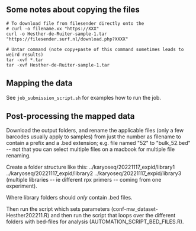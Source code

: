 



## Some notes about copying the files

```
# To download file from filesender directly onto the 
# curl -o filename.xx "https://XXX"
curl -o Hesther-de-Ruiter-sample-1.tar "https://filesender.surf.nl/download.php?XXXX"

# Untar command (note copy+paste of this command sometimes leads to weird results)
tar -xvf *.tar
tar -xvf Hesther-de-Ruiter-sample-1.tar
```

## Mapping the data

See `job_submission_script.sh` for examples how to run the job.

## Post-processing the mapped data

Download the output folders, and rename the applicable files (only a few barcodes
usually apply to samples) from just the number as filename to contain a prefix
and a .bed extension; e.g. file named "52" to "bulk_52.bed" -- not that you can
select multiple files on a macbook for multiple file renaming.

Create a folder structure like this:
../karyoseq/20221117_expid/library1
../karyoseq/20221117_expid/library2
../karyoseq/20221117_expid/library3
(multiple libraries -- ie different rpx primers -- coming from one experiment).

Where library folders should *only* contain .bed files.

Then run the script which sets parameters (conf-mw_dataset-Hesther202211.R) and
then run the script that loops over the different folders with bed-files
for analysis (AUTOMATION_SCRIPT_BED_FILES.R).
  